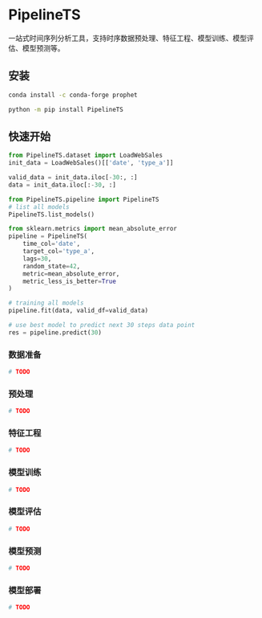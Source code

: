 # PipelineTS

一站式时间序列分析工具，支持时序数据预处理、特征工程、模型训练、模型评估、模型预测等。

## 安装

```bash
conda install -c conda-forge prophet

python -m pip install PipelineTS
```

## 快速开始

```python
from PipelineTS.dataset import LoadWebSales
init_data = LoadWebSales()[['date', 'type_a']]

valid_data = init_data.iloc[-30:, :]
data = init_data.iloc[:-30, :]

from PipelineTS.pipeline import PipelineTS
# list all models
PipelineTS.list_models()

from sklearn.metrics import mean_absolute_error
pipeline = PipelineTS(
    time_col='date', 
    target_col='type_a', 
    lags=30, 
    random_state=42, 
    metric=mean_absolute_error, 
    metric_less_is_better=True
)

# training all models
pipeline.fit(data, valid_df=valid_data)

# use best model to predict next 30 steps data point
res = pipeline.predict(30)

```

### 数据准备

```python
# TODO
```

### 预处理

```python
# TODO
```

### 特征工程

```python
# TODO
```

### 模型训练

```python
# TODO
```

### 模型评估    

```python
# TODO
```

### 模型预测

```python
# TODO
```

### 模型部署

```python
# TODO
```